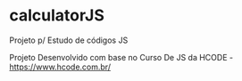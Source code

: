 # calculatorJS
Projeto p/ Estudo de códigos JS

Projeto Desenvolvido com base no Curso De JS da HCODE - https://www.hcode.com.br/


